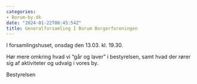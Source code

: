```yaml
---
categories:
- Borum-by.dk
date: "2024-01-22T08:45:54Z"
title: Generalforsamling I Borum Borgerforeningen
---
```


I forsamlingshuset, onsdag den 13.03. kl. 19.30.

Hør mere omkring hvad vi “går og laver” i bestyrelsen, samt hvad der rører sig af aktiviteter og udvalg i vores by.

Bestyrelsen